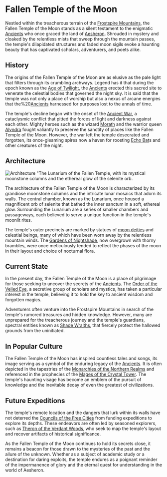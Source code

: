 # Fallen Temple of the Moon

Nestled within the treacherous terrain of the [Frostspire Mountains](Frostspire%20Mountains.md), the Fallen Temple of the Moon stands as a silent testament to the enigmatic [Ancients](Ancients.md) who once graced the land of [Aesheron](Aesheron.md). Shrouded in mystery and cloaked by the relentless mists that sweep through the mountain passes, the temple's dilapidated structures and faded moon sigils evoke a haunting beauty that has captivated scholars, adventurers, and poets alike.

## History

The origins of the Fallen Temple of the Moon are as elusive as the pale light that filters through its crumbling archways. Legend has it that during the epoch known as the [Age of Twilight](Age%20of%20Twilight.md), the [Ancients](Ancients.md) erected this sacred site to venerate the celestial bodies that governed the night sky. It is said that the temple was not only a place of worship but also a nexus of arcane energies that the%20[Ancients](Ancients.md) harnessed for purposes lost to the annals of time.

The temple's decline began with the onset of the [Ancient War](Ancient%20War.md), a cataclysmic conflict that pitted the forces of light and darkness against each other. Mighty heroes such as the wizard [Morath](Morath.md) and the warrior queen [Alyndra](Alyndra.md) fought valiantly to preserve the sanctity of places like the Fallen Temple of the Moon. However, the war left the temple desecrated and forgotten, its once-gleaming spires now a haven for roosting [Echo Bat](Echo%20Bat.md)s and other creatures of the night.

## Architecture

![Architecture](../../images/Fallen%20Temple%20of%20the%20Moon_S_Architecture.png)
"The Lunarium of the Fallen Temple, with its mystical moonstone columns and the ethereal glow of the selenite orb.

The architecture of the Fallen Temple of the Moon is characterized by its grandiose moonstone columns and the intricate lunar mosaics that adorn its walls. The central chamber, known as the Lunarium, once housed a magnificent orb of selenite that bathed the inner sanctum in a soft, ethereal glow. Surrounding the Lunarium are a series of smaller chambers and passageways, each believed to serve a unique function in the temple's moonlit rites.

The temple's outer precincts are marked by statues of [moon deities](Moon%20Deities.md) and celestial beings, many of which have been worn away by the relentless mountain winds. The [Gardens of Nightshade](Gardens%20of%20Nightshade.md), now overgrown with thorny brambles, were once meticulously tended to reflect the phases of the moon in their layout and choice of nocturnal flora.

## Current State

In the present day, the Fallen Temple of the Moon is a place of pilgrimage for those seeking to uncover the secrets of the [Ancients](Ancients.md). The [Order of the Veiled Eye](Order%20of%20the%20Veiled%20Eye.md), a secretive group of scholars and mystics, has taken a particular interest in the temple, believing it to hold the key to ancient wisdom and forgotten magics.

Adventurers often venture into the Frostspire Mountains in search of the temple's rumored treasures and hidden knowledge. However, many are unprepared for the treacherous journey and the temple's guardians, spectral entities known as [Shade Wraiths](Shade%20Wraiths.md), that fiercely protect the hallowed grounds from the uninitiated.

## In Popular Culture

The Fallen Temple of the Moon has inspired countless tales and songs, its image serving as a symbol of the enduring legacy of the [Ancients](Ancients.md). It is often depicted in the tapestries of the [Monarchies of the Northern Realms](Monarchies%20of%20the%20Northern%20Realms.md) and referenced in the prophecies of the [Mages of the Crystal Tower](Mages%20of%20the%20Crystal%20Tower.md). The temple's haunting visage has become an emblem of the pursuit of knowledge and the inevitable decay of even the greatest of civilizations.

## Future Expeditions

The temple's remote location and the dangers that lurk within its walls have not deterred the [Councils of the Free Cities](Councils%20of%20the%20Free%20Cities.md) from funding expeditions to explore its depths. These endeavors are often led by seasoned explorers, such as [Theron of the Verdant Woods](Theron%20of%20the%20Verdant%20Woods.md), who seek to map the temple's layout and recover artifacts of historical significance.

As the Fallen Temple of the Moon continues to hold its secrets close, it remains a beacon for those drawn to the mysteries of the past and the allure of the unknown. Whether as a subject of academic study or a destination for daring exploits, the temple endures as a poignant reminder of the impermanence of glory and the eternal quest for understanding in the world of Aesheron.